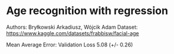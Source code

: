 # Age recognition with regression

Authors: Bryłkowski Arkadiusz, Wójcik Adam
Dataset: https://www.kaggle.com/datasets/frabbisw/facial-age

Mean Average Error:
Validation Loss	5.08 (+/- 0.26)
